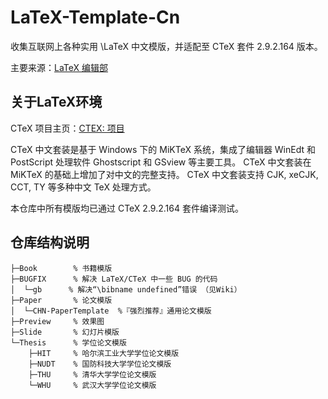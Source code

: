 LaTeX-Template-Cn
=================

收集互联网上各种实用 \LaTeX 中文模版，并适配至 CTeX 套件 2.9.2.164 版本。

主要来源：[LaTeX 编辑部 ](http://zzg34b.w3.c361.com/templet/graduateThesis.htm)

## 关于LaTeX环境

CTeX 项目主页：[CTEX: 项目](http://www.ctex.org/HomePage)

CTeX 中文套装是基于 Windows 下的 MiKTeX 系统，集成了编辑器 WinEdt 和 PostScript 处理软件 Ghostscript 和 GSview 等主要工具。 CTeX 中文套装在 MiKTeX 的基础上增加了对中文的完整支持。 CTeX 中文套装支持 CJK, xeCJK, CCT, TY 等多种中文 TeX 处理方式。

本仓库中所有模版均已通过 CTeX 2.9.2.164 套件编译测试。

## 仓库结构说明

```
├─Book        % 书籍模版
├─BUGFIX      % 解决 LaTeX/CTeX 中一些 BUG 的代码
│  └─gb      % 解决“\bibname undefined”错误 （见Wiki）
├─Paper       % 论文模版
│  └─CHN-PaperTemplate  %『强烈推荐』通用论文模版
├─Preview     % 效果图
├─Slide       % 幻灯片模版
└─Thesis      % 学位论文模版
    ├─HIT     % 哈尔滨工业大学学位论文模版
    ├─NUDT    % 国防科技大学学位论文模版
    ├─THU     % 清华大学学位论文模版
    └─WHU     % 武汉大学学位论文模版
```
